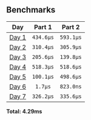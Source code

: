<!--- benchmarking table --->
## Benchmarks

| Day | Part 1 | Part 2 |
| :---: | :---: | :---:  |
| [Day 1](./src/bin/01.rs) | `434.6µs` | `593.1µs` |
| [Day 2](./src/bin/02.rs) | `310.4µs` | `305.9µs` |
| [Day 3](./src/bin/03.rs) | `205.6µs` | `139.8µs` |
| [Day 4](./src/bin/04.rs) | `518.3µs` | `518.6µs` |
| [Day 5](./src/bin/05.rs) | `100.1µs` | `498.6µs` |
| [Day 6](./src/bin/06.rs) | `1.7µs` | `823.0ns` |
| [Day 7](./src/bin/07.rs) | `326.2µs` | `335.6µs` |

**Total: 4.29ms**
<!--- benchmarking table --->
